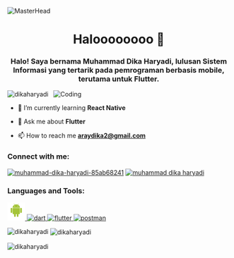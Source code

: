 ![MasterHead](https://user-images.githubusercontent.com/74038190/225813708-98b745f2-7d22-48cf-9150-083f1b00d6c9.gif)
<h1 align="center">Haloooooooo 👋</h1>
<h3 align="center">Halo! Saya bernama Muhammad Dika Haryadi, lulusan Sistem Informasi yang tertarik pada pemrograman berbasis mobile, terutama untuk Flutter.</h3>
<img align="right" alt="Coding" width="400" src="https://i.pinimg.com/originals/e4/26/70/e426702edf874b181aced1e2fa5c6cde.gif">

<p align="left"> <img src="https://komarev.com/ghpvc/?username=dikaharyadi&label=Profile%20views&color=0e75b6&style=flat" alt="dikaharyadi" /> </p>

- 🌱 I’m currently learning **React Native**

- 💬 Ask me about **Flutter**

- 📫 How to reach me **araydika2@gmail.com**

<h3 align="left">Connect with me:</h3>
<p align="left">
<a href="https://linkedin.com/in/muhammad-dika-haryadi-85ab68241" target="blank"><img align="center" src="https://raw.githubusercontent.com/rahuldkjain/github-profile-readme-generator/master/src/images/icons/Social/linked-in-alt.svg" alt="muhammad-dika-haryadi-85ab68241" height="30" width="40" /></a>
<a href="https://fb.com/muhammad dika haryadi" target="blank"><img align="center" src="https://raw.githubusercontent.com/rahuldkjain/github-profile-readme-generator/master/src/images/icons/Social/facebook.svg" alt="muhammad dika haryadi" height="30" width="40" /></a>
</p>

<h3 align="left">Languages and Tools:</h3>
<p align="left"> <a href="https://developer.android.com" target="_blank" rel="noreferrer"> <img src="https://raw.githubusercontent.com/devicons/devicon/master/icons/android/android-original-wordmark.svg" alt="android" width="40" height="40"/> </a> <a href="https://dart.dev" target="_blank" rel="noreferrer"> <img src="https://www.vectorlogo.zone/logos/dartlang/dartlang-icon.svg" alt="dart" width="40" height="40"/> </a> <a href="https://flutter.dev" target="_blank" rel="noreferrer"> <img src="https://www.vectorlogo.zone/logos/flutterio/flutterio-icon.svg" alt="flutter" width="40" height="40"/> </a> <a href="https://postman.com" target="_blank" rel="noreferrer"> <img src="https://www.vectorlogo.zone/logos/getpostman/getpostman-icon.svg" alt="postman" width="40" height="40"/> </a> </p>

<p><img align="left" src="https://github-readme-stats.vercel.app/api/top-langs?username=dikaharyadi&show_icons=true&locale=en&layout=compact" alt="dikaharyadi" /></p>

<p>&nbsp;<img align="center" src="https://github-readme-stats.vercel.app/api?username=dikaharyadi&show_icons=true&locale=en" alt="dikaharyadi" /></p>

<p><img align="center" src="https://github-readme-streak-stats.herokuapp.com/?user=dikaharyadi&" alt="dikaharyadi" /></p>

